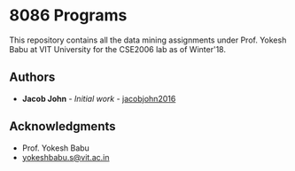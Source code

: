 # 8086 Programs

This repository contains all the data mining assignments under Prof. Yokesh Babu at VIT University for the CSE2006 lab as of Winter'18.

## Authors

* **Jacob John** - *Initial work* - [jacobjohn2016](github.com/jacobjohn2016/)

## Acknowledgments

* Prof. Yokesh Babu
* yokeshbabu.s@vit.ac.in
